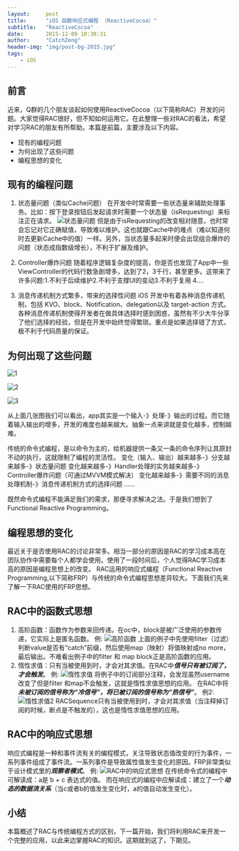 ```yaml
---
layout:     post
title:      "iOS 函数响应式编程 （ReactiveCocoa）"
subtitle:   "ReactiveCocoa"
date:       2015-12-09 10:38:31
author:     "CatchZeng"
header-img: "img/post-bg-2015.jpg"
tags:
    - iOS
---
```


## 前言
近来，Q群的几个朋友谈起如何使用ReactiveCocoa（以下简称RAC）开发的问题。大家觉得RAC很好，但不知如何运用它。在此整理一些对RAC的看法，希望对学习RAC的朋友有所帮助。本篇是前篇，主要涉及以下内容。

 - 现有的编程问题
 - 为何出现了这些问题
 - 编程思想的变化
 
## 现有的编程问题
 1. 状态量问题（类似Cache问题）
    在开发中时常需要一些状态量来辅助处理事务。比如：按下登录按钮后发起请求时需要一个状态量（isRequesting）来标注正在请求。
    ![状态量问题](http://leanote.com/api/file/getImage?fileId=566787a5ab6441601e001166)
    但是由于isRequesting的改变相对随意，也时常会忘记对它正确赋值，导致难以维护。这也就跟Cache中的难点（难以知道何时去更新Cache中的值）一样。另外，当状态量多起来时便会出现组合爆炸的问题（状态成指数级增长），不利于扩展及维护。

 2. Controller爆炸问题
    随着程序逻辑复杂度的提高，你是否也发现了App中一些ViewController的代码行数急剧增多，达到了2，3千行，甚至更多。这带来了许多问题:1.不利于后续维护2.不利于支撑UI的变动3.不利于复用 4….

 3. 消息传递机制方式繁多，带来的选择性问题
    iOS 开发中有着各种消息传递机制，包括 KVO、block、Notification、delegation以及 target-action 方式。各种消息传递机制使得开发者在做具体选择时感到困惑，虽然有不少大牛分享了他们选择的经验，但是在开发中始终觉得繁琐。重点是如果选择错了方式，极不利于代码质量的保证。

## 为何出现了这些问题
![1](http://leanote.com/api/file/getImage?fileId=56678bc5ab6441601e001182)      

![2](http://leanote.com/api/file/getImage?fileId=56678bd3ab6441616d00114d) 

![3](http://leanote.com/api/file/getImage?fileId=56679cdbab6441616d0013fb)
    
从上面几张图我们可以看出，app其实是一个输入-》处理-》输出的过程。而它随着输入输出的增多，开发的难度也越来越大。抽象一点来讲就是变化越多，控制越难。

传统的命令式编程，是以命令为主的，给机器提供一条又一条的命令序列让其原封不动的执行，这就限制了编程的灵活性。
变化（输入、输出）越来越多-》分支越来越多-》状态量问题
变化越来越多-》Handler处理的实务越来越多-》Controller爆炸问题（可通过MVVM模式解决）
变化越来越多-》需要不同的消息处理机制-》消息传递机制方式的选择问题
……

既然命令式编程不能满足我们的需求，那便寻求解决之法。于是我们想到了Functional Reactive Programming。

## 编程思想的变化  
最近关于是否使用RAC的讨论非常多。相当一部分的原因是RAC的学习成本高在团队协作中需要每个人都学会使用。使用了一段时间后，个人觉得RAC学习成本高的原因是编程思想上的改变。
RAC运用的响应式编程（Functional Reactive Programming,以下简称FRP）与传统的命令式编程思想差异较大。下面我们先来了解一下RAC使用的FRP思想。

## RAC中的函数式思想
 1. 高阶函数：函数作为参数来回传递。在oc中，block是被广泛使用的参数传递，它实际上是匿名函数。
例:
    ![高阶函数](http://leanote.com/api/file/getImage?fileId=56678d47ab6441616d0011d1)
    上面的例子中先使用filter（过滤）判断value是否有“catch”前缀，然后使用map（映射）将值映射成no more，最后输出。不难看出例子中的filter 和 map block正是高阶函数的应用。
 2. 惰性求值：只有当被使用到时，才会对其求值。在RAC中***信号只有被订阅了，才会触发***。
例:
    ![惰性求值](http://leanote.com/api/file/getImage?fileId=56678dc8ab6441601e001195)
将例子中的订阅部分注释，会发现虽然username改变了但是filter 和map不会触发，这就是惰性求值思想的应用。
在RAC中将***未被订阅的信号称为“冷信号”，将已被订阅的信号称为“热信号”***。
例2:
![惰性求值2](http://leanote.com/api/file/getImage?fileId=56678f0dab6441616d0011e5)
RACSequence只有当被使用到时，才会对其求值（当注释掉订阅的时候，断点是不触发的），这也是惰性求值思想的应用。

## RAC中的响应式思想
响应式编程是一种和事件流有关的编程模式，关注导致状态值改变的行为事件，一系列事件组成了事件流。一系列事件是导致属性值发生变化的原因。FRP非常类似于设计模式里的***观察者模式***。
例:
![RAC中的响应式思想](http://leanote.com/api/file/getImage?fileId=56679a9cab6441601e0013c7)
在传统命令式的编程中可解读成：a是 b + c 表达式的值。
而在响应式的编程中应解读成：建立了一个***动态的数据流关系***（当c或者b的值发生变化时，a的值自动发生变化）。

## 小结
本篇概述了RAC与传统编程方式的区别，下一篇开始，我们将利用RAC来开发一个完整的应用，以此来边掌握RAC的知识。这期就到这了，下期见。